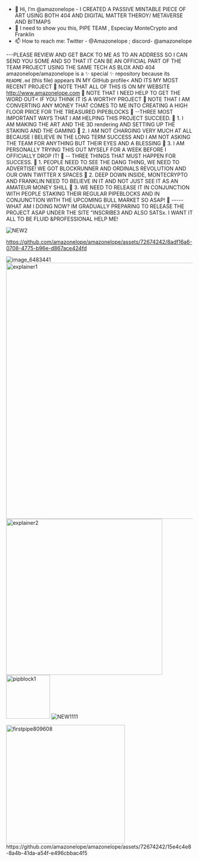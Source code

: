- 👋 Hi, I’m @amazonelope - I CREATED A PASSIVE MINTABLE PIECE OF ART USING BOTH 404 AND DIGITAL MATTER THEROY/ METAVERSE AND BITMAPS
- 👀 I need to show you this, PIPE TEAM , Especiay MonteCrypto and Franklin
- 📫 How to reach me: Twitter - @Amazonelope ; discord- @amazonelope

---PLEASE REVIEW AND GET BACK TO ME AS TO AN ADDRESS SO I CAN SEND YOU SOME AND SO THAT IT CAN BE AN OFFICIAL PART OF THE TEAM PROJECT USING THE SAME TECH AS BLOX AND 404
amazonelope/amazonelope is a ✨ special ✨ repository because its `README.md` (this file) appears IN MY GitHub profile< AND ITS MY MOST RECENT PROJECT
 👀 NOTE THAT ALL OF THIS IS ON MY WEBSITE http://www.amazonelope.com
👀  NOTE THAT I NEED HELP TO GET THE WORD OUT< IF YOU THINK IT IS A WORTHY PROJECT
👀  NOTE THAT I AM CONVERTING ANY MONEY THAT COMES TO ME INTO CREATING A HIGH FLOOR PRICE FOR THE TREASURED PIPEBLOCKS
 👀 --THREE MOST IMPORTANT WAYS THAT I AM HELPING THIS PROJECT SUCCEED.
👀   1. I AM MAKING THE ART AND THE 3D rendering AND SETTING UP THE STAKING AND THE GAMING
👀    2. I AM NOT CHARGING VERY MUCH AT ALL BECAUSE I BELIEVE IN THE LONG TERM SUCCESS AND I AM NOT ASKING THE TEAM FOR ANYTHING BUT THEIR EYES AND A BLESSING
 👀    3. I AM PERSONALLY TRYING THIS OUT MYSELF FOR A WEEK BEFORE I OFFICIALLY DROP IT!
👀  -- THREE THINGS THAT MUST HAPPEN FOR SUCCESS.
👀       1. PEOPLE NEED TO SEE THE DANG THING, WE NEED TO ADVERTISE! WE GOT BLOCKRUNNER AND ORDINALS REVOLUTION AND OUR OWN TWITTER X SPACES
 👀       2. DEEP DOWN INSIDE, MONTECRYPTO AND FRANKLIN NEED TO BELIEVE IN IT AND NOT JUST SEE IT AS AN AMATEUR MONEY SHILL
👀         3. WE NEED TO RELEASE IT IN CONJUNCTION WITH PEOPLE STAKING THEIR REGULAR PIPEBLOCKS AND IN CONJUNCTION WITH THE UPCOMING BULL MARKET SO ASAP!
👀       -----WHAT AM I DOING NOW? IM GRADUALLY PREPARING TO RELEASE THE PROJECT ASAP UNDER THE SITE "INSCRIBE3 AND ALSO SATSx. I WANT IT ALL TO BE FLUID &PROFESSIONAL HELP ME!

![NEW2](https://github.com/amazonelope/amazonelope/assets/72674242/320f6636-4310-4ee7-b708-d13a99416166)

https://github.com/amazonelope/amazonelope/assets/72674242/8adf16a6-0708-4775-b96e-d867ace424fd

![image_6483441](https://github.com/amazonelope/amazonelope/assets/72674242/8653104b-2c56-47dd-a9a0-152b8322dcff)
<img width="691" alt="explainer1" src="https://github.com/amazonelope/amazonelope/assets/72674242/f442cdc3-acae-425f-ae32-9872a5306627">
<img width="421" alt="explainer2" src="https://github.com/amazonelope/amazonelope/assets/72674242/02dcb3a6-dc76-44fd-99ee-ac66ba560c98">
<img width="118" alt="pipblock1" src="https://github.com/amazonelope/amazonelope/assets/72674242/2fe5b5ea-9162-47c7-ac8b-d2a497bb5287">
![NEW1111](https://github.com/amazonelope/amazonelope/assets/72674242/62823b9d-c57d-4dbc-89cc-064960d668d5)

<img width="320" alt="firstpipe809608" src="https://github.com/amazonelope/amazonelope/assets/72674242/fffa7d63-31cf-4bed-bf4b-c58bdd21198c">
https://github.com/amazonelope/amazonelope/assets/72674242/15e4c4e8-8a4b-41da-a54f-e496cbbac4f5

